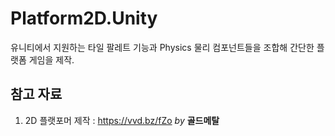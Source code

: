 # Platform2D.Unity
유니티에서 지원하는 타일 팔레트 기능과 Physics 물리 컴포넌트들을 조합해 간단한 플랫폼 게임을 제작.  
## 참고 자료
1) 2D 플랫포머 제작 : https://vvd.bz/fZo _by_ __골드메탈__   

